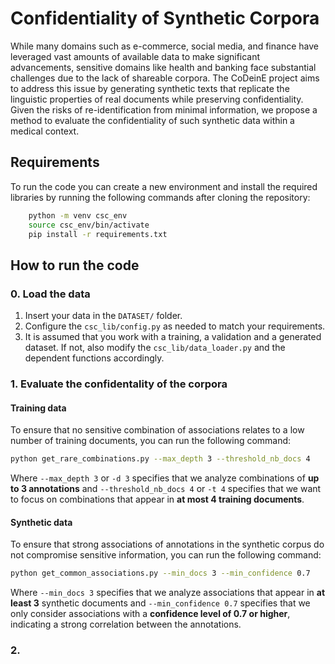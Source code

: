 # Confidentiality of Synthetic Corpora

While many domains such as e-commerce, social media, and finance have leveraged vast amounts of available data to make significant advancements, sensitive domains like health and banking face substantial challenges due to the lack of shareable corpora. The CoDeinE project aims to address this issue by generating synthetic texts that replicate the linguistic properties of real documents while preserving confidentiality. Given the risks of re-identification from minimal information, we propose a method to evaluate the confidentiality of such synthetic data within a medical context.

## Requirements

To run the code you can create a new environment and install the required libraries by running the following commands after cloning the repository:

```bash
    python -m venv csc_env
    source csc_env/bin/activate
    pip install -r requirements.txt
```

## How to run the code

### 0. Load the data

1. Insert your data in the `DATASET/` folder.
2. Configure the `csc_lib/config.py` as needed to match your requirements.
3. It is assumed that you work with a training, a validation and a generated dataset. If not, also modify the `csc_lib/data_loader.py` and the dependent functions accordingly.

### 1. Evaluate the confidentality of the corpora

#### Training data

To ensure that no sensitive combination of associations relates to a low number of training documents, you can run the following command:

   ```bash
   python get_rare_combinations.py --max_depth 3 --threshold_nb_docs 4
   ```
Where `--max_depth 3` or `-d 3` specifies that we analyze combinations of **up to 3 annotations** and `--threshold_nb_docs 4` or `-t 4` specifies that we want to focus on combinations that appear in **at most 4 training documents**.


#### Synthetic data

To ensure that strong associations of annotations in the synthetic corpus do not compromise sensitive information, you can run the following command:

   ```bash
   python get_common_associations.py --min_docs 3 --min_confidence 0.7
   ```
Where `--min_docs 3` specifies that we analyze associations that appear in **at least 3** synthetic documents and `--min_confidence 0.7` specifies that we only consider associations with a **confidence level of 0.7 or higher**, indicating a strong correlation between the annotations.

### 2. 